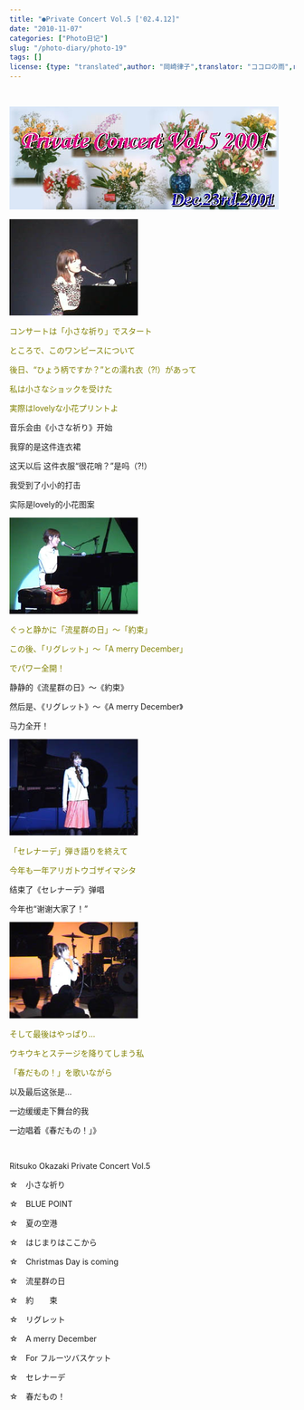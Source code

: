 ```yaml
---
title: "●Private Concert Vol.5 ['02.4.12]"
date: "2010-11-07"
categories: ["Photo日记"]
slug: "/photo-diary/photo-19"
tags: []
license: {type: "translated",author: "岡崎律子",translator: "ココロの雨",reproduced-url: "http://www.ne.jp/asahi/okazaki/book/photo/photo19.html",reproduced-website: "岡崎律子Book"}
---
```


   

  
[![](./images/title-v51.jpg "title-v5")](./images/title-v51.jpg)  

  
[![](./images/chi6.jpg "chi6")](./images/chi6.jpg)[  
](./images/title-v51.jpg)  

  
<span style="color: #808000;">コンサートは「小さな祈り」でスタート</span>  

  
<span style="color: #808000;">ところで、このワンピースについて</span>  

  
<span style="color: #808000;">後日、“ひょう柄ですか？”との濡れ衣（?!）があって</span>  

  
<span style="color: #808000;">私は小さなショックを受けた</span>  

  
<span style="color: #808000;">実際はlovelyな小花プリントよ</span>  

  
音乐会由《小さな祈り》开始  

  
我穿的是这件连衣裙  

  
这天以后 这件衣服“很花哨？”是吗（?!）  

  
我受到了小小的打击  

  
实际是lovely的小花图案  

  
[![](./images/fb5.jpg "fb5")](./images/fb5.jpg)  

  
<span style="color: #808000;">ぐっと静かに「流星群の日」～「約束」</span>  

  
<span style="color: #808000;">この後、「リグレット」～「A merry December」</span>  

  
<span style="color: #808000;">でパワー全開！</span>  

  
静静的《流星群の日》～《約束》  

  
然后是、《リグレット》～《A merry December》  

  
马力全开！  

  
[![](./images/ha1.jpg "ha1")](./images/ha1.jpg)  

  
<span style="color: #808000;">「セレナーデ」弾き語りを終えて</span>  

  
<span style="color: #808000;">今年も一年アリガトウゴザイマシタ</span>  

  
结束了《セレナーデ》弹唱  

  
今年也“谢谢大家了！”  

  
[![](./images/ha-15.jpg "ha-15")](./images/ha-15.jpg)  

  
<span style="color: #808000;">そして最後はやっぱり…</span>  

  
<span style="color: #808000;">ウキウキとステージを降りてしまう私</span>  

  
<span style="color: #808000;">「春だもの！」を歌いながら</span>  

  
以及最后这张是…  

  
一边缓缓走下舞台的我  

  
一边唱着《春だもの！」》  

  
   

Ritsuko Okazaki Private Concert Vol.5

  

☆　小さな祈り

  

☆　BLUE POINT

  

☆　夏の空港

  

☆　はじまりはここから

  

☆　Christmas Day is coming

  

☆　流星群の日

  

☆　約　　束

  

☆　リグレット

  

☆　A merry December

  

☆　For フルーツバスケット

  

☆　セレナーデ

  

☆　春だもの！
